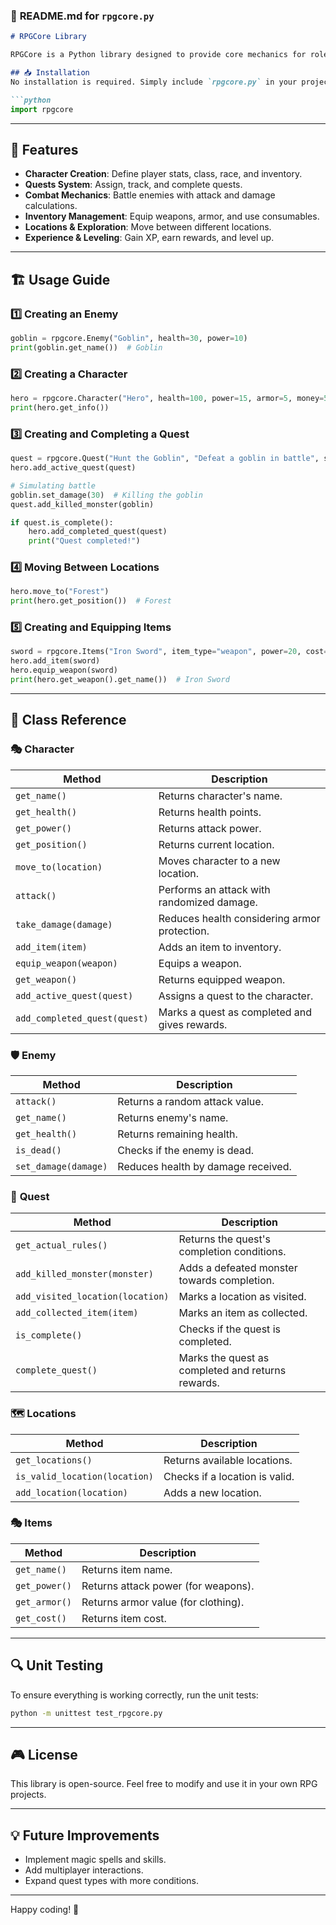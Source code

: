 ### 📌 **README.md for `rpgcore.py`**  

```md
# RPGCore Library

RPGCore is a Python library designed to provide core mechanics for role-playing games (RPGs). It includes classes for characters, enemies, quests, locations, items, and races. Developers can use it to build text-based or graphical RPGs.

## 📥 Installation
No installation is required. Simply include `rpgcore.py` in your project directory and import it:

```python
import rpgcore
```

---

## 🚀 Features
- **Character Creation**: Define player stats, class, race, and inventory.
- **Quests System**: Assign, track, and complete quests.
- **Combat Mechanics**: Battle enemies with attack and damage calculations.
- **Inventory Management**: Equip weapons, armor, and use consumables.
- **Locations & Exploration**: Move between different locations.
- **Experience & Leveling**: Gain XP, earn rewards, and level up.

---

## 🏗️ **Usage Guide**

### 1️⃣ **Creating an Enemy**
```python
goblin = rpgcore.Enemy("Goblin", health=30, power=10)
print(goblin.get_name())  # Goblin
```

### 2️⃣ **Creating a Character**
```python
hero = rpgcore.Character("Hero", health=100, power=15, armor=5, money=50, race="Human", class_type="Warrior")
print(hero.get_info())
```

### 3️⃣ **Creating and Completing a Quest**
```python
quest = rpgcore.Quest("Hunt the Goblin", "Defeat a goblin in battle", salary=100, xp=50, rules={"kill_monster": ["Goblin"]})
hero.add_active_quest(quest)

# Simulating battle
goblin.set_damage(30)  # Killing the goblin
quest.add_killed_monster(goblin)

if quest.is_complete():
    hero.add_completed_quest(quest)
    print("Quest completed!")
```

### 4️⃣ **Moving Between Locations**
```python
hero.move_to("Forest")
print(hero.get_position())  # Forest
```

### 5️⃣ **Creating and Equipping Items**
```python
sword = rpgcore.Items("Iron Sword", item_type="weapon", power=20, cost=100)
hero.add_item(sword)
hero.equip_weapon(sword)
print(hero.get_weapon().get_name())  # Iron Sword
```

---

## 📜 **Class Reference**

### 🎭 **Character**
| Method | Description |
|--------|------------|
| `get_name()` | Returns character's name. |
| `get_health()` | Returns health points. |
| `get_power()` | Returns attack power. |
| `get_position()` | Returns current location. |
| `move_to(location)` | Moves character to a new location. |
| `attack()` | Performs an attack with randomized damage. |
| `take_damage(damage)` | Reduces health considering armor protection. |
| `add_item(item)` | Adds an item to inventory. |
| `equip_weapon(weapon)` | Equips a weapon. |
| `get_weapon()` | Returns equipped weapon. |
| `add_active_quest(quest)` | Assigns a quest to the character. |
| `add_completed_quest(quest)` | Marks a quest as completed and gives rewards. |

### 🛡️ **Enemy**
| Method | Description |
|--------|------------|
| `attack()` | Returns a random attack value. |
| `get_name()` | Returns enemy's name. |
| `get_health()` | Returns remaining health. |
| `is_dead()` | Checks if the enemy is dead. |
| `set_damage(damage)` | Reduces health by damage received. |

### 📜 **Quest**
| Method | Description |
|--------|------------|
| `get_actual_rules()` | Returns the quest's completion conditions. |
| `add_killed_monster(monster)` | Adds a defeated monster towards completion. |
| `add_visited_location(location)` | Marks a location as visited. |
| `add_collected_item(item)` | Marks an item as collected. |
| `is_complete()` | Checks if the quest is completed. |
| `complete_quest()` | Marks the quest as completed and returns rewards. |

### 🗺️ **Locations**
| Method | Description |
|--------|------------|
| `get_locations()` | Returns available locations. |
| `is_valid_location(location)` | Checks if a location is valid. |
| `add_location(location)` | Adds a new location. |

### 🎭 **Items**
| Method | Description |
|--------|------------|
| `get_name()` | Returns item name. |
| `get_power()` | Returns attack power (for weapons). |
| `get_armor()` | Returns armor value (for clothing). |
| `get_cost()` | Returns item cost. |

---

## 🔍 **Unit Testing**
To ensure everything is working correctly, run the unit tests:
```sh
python -m unittest test_rpgcore.py
```

---

## 🎮 **License**
This library is open-source. Feel free to modify and use it in your own RPG projects.

---

## 💡 **Future Improvements**
- Implement magic spells and skills.
- Add multiplayer interactions.
- Expand quest types with more conditions.

---

Happy coding! 🚀
